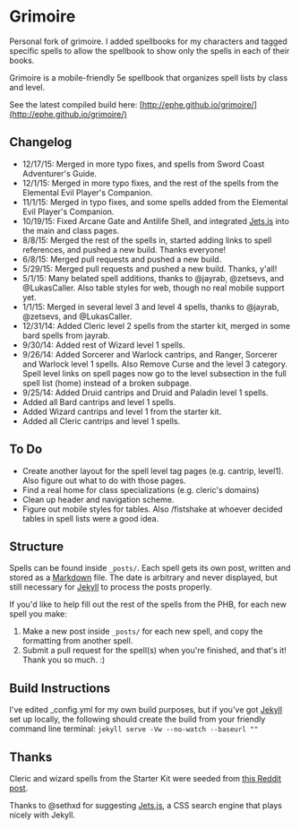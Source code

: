 # Grimoire

Personal fork of grimoire. I added spellbooks for my characters and tagged specific spells to allow the spellbook to show only the spells in each of their books.

Grimoire is a mobile-friendly 5e spellbook that organizes spell lists by class and level.

See the latest compiled build here: [http://ephe.github.io/grimoire/](http://ephe.github.io/grimoire/)

## Changelog
* 12/17/15: Merged in more typo fixes, and spells from Sword Coast Adventurer's Guide.
* 12/1/15: Merged in more typo fixes, and the rest of the spells from the Elemental Evil Player's Companion.
* 11/1/15: Merged in typo fixes, and some spells added from the Elemental Evil Player's Companion.
* 10/19/15: Fixed Arcane Gate and Antilife Shell, and integrated [Jets.js](http://nexts.github.io/Jets.js/) into the main and class pages.
* 8/8/15: Merged the rest of the spells in, started adding links to spell references, and pushed a new build. Thanks everyone!
* 6/8/15: Merged pull requests and pushed a new build.
* 5/29/15: Merged pull requests and pushed a new build. Thanks, y'all!
* 5/1/15: Many belated spell additions, thanks to @jayrab, @zetsevs, and @LukasCaller. Also table styles for web, though no real mobile support yet.
* 1/1/15: Merged in several level 3 and level 4 spells, thanks to @jayrab, @zetsevs, and @LukasCaller.
* 12/31/14: Added Cleric level 2 spells from the starter kit, merged in some bard spells from jayrab.
* 9/30/14: Added rest of Wizard level 1 spells.
* 9/26/14: Added Sorcerer and Warlock cantrips, and Ranger, Sorcerer and Warlock level 1 spells. Also Remove Curse and the level 3 category. Spell level links on spell pages now go to the level subsection in the full spell list (home) instead of a broken subpage.
* 9/25/14: Added Druid cantrips and Druid and Paladin level 1 spells.
* Added all Bard cantrips and level 1 spells.
* Added Wizard cantrips and level 1 from the starter kit.
* Added all Cleric cantrips and level 1 spells.

## To Do
* Create another layout for the spell level tag pages (e.g. cantrip, level1). Also figure out what to do with those pages.
* Find a real home for class specializations (e.g. cleric's domains)
* Clean up header and navigation scheme.
* Figure out mobile styles for tables. Also /fistshake at whoever decided tables in spell lists were a good idea.

## Structure
Spells can be found inside `_posts/`. Each spell gets its own post, written and stored as a [Markdown](http://daringfireball.net/projects/markdown/basics) file. The date is arbitrary and never displayed, but still necessary for [Jekyll](http://jekyllrb.com) to process the posts properly.

If you'd like to help fill out the rest of the spells from the PHB, for each new spell you make:

1. Make a new post inside `_posts/` for each new spell, and copy the formatting from another spell.
2. Submit a pull request for the spell(s) when you're finished, and that's it! Thank you so much. :)

## Build Instructions
I've edited _config.yml for my own build purposes, but if you've got [Jekyll](http://jekyllrb.com) set up locally, the following should create the build from your friendly command line terminal:
`jekyll serve -Vw --no-watch --baseurl ""`

## Thanks

Cleric and wizard spells from the Starter Kit were seeded from [this Reddit post](http://www.reddit.com/r/DnD/comments/2a7wau/5e_cleric_and_wizard_spells_sorted_by_level/).

Thanks to @sethxd for suggesting [Jets.js](http://nexts.github.io/Jets.js/), a CSS search engine that plays nicely with Jekyll.
